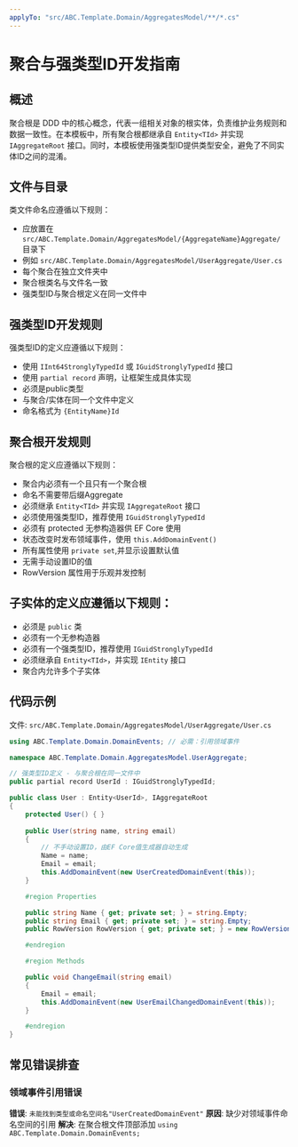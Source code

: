 ```yaml
---
applyTo: "src/ABC.Template.Domain/AggregatesModel/**/*.cs"
---
```


# 聚合与强类型ID开发指南

## 概述

聚合根是 DDD 中的核心概念，代表一组相关对象的根实体，负责维护业务规则和数据一致性。在本模板中，所有聚合根都继承自 `Entity<TId>` 并实现 `IAggregateRoot` 接口。同时，本模板使用强类型ID提供类型安全，避免了不同实体ID之间的混淆。

## 文件与目录

类文件命名应遵循以下规则：
- 应放置在 `src/ABC.Template.Domain/AggregatesModel/{AggregateName}Aggregate/` 目录下
- 例如 `src/ABC.Template.Domain/AggregatesModel/UserAggregate/User.cs`
- 每个聚合在独立文件夹中
- 聚合根类名与文件名一致
- 强类型ID与聚合根定义在同一文件中

## 强类型ID开发规则
强类型ID的定义应遵循以下规则：
- 使用 `IInt64StronglyTypedId` 或 `IGuidStronglyTypedId` 接口
- 使用 `partial record` 声明，让框架生成具体实现
- 必须是public类型
- 与聚合/实体在同一个文件中定义
- 命名格式为 `{EntityName}Id`

## 聚合根开发规则

聚合根的定义应遵循以下规则：
- 聚合内必须有一个且只有一个聚合根
- 命名不需要带后缀Aggregate
- 必须继承 `Entity<TId>` 并实现 `IAggregateRoot` 接口
- 必须使用强类型ID，推荐使用 `IGuidStronglyTypedId`
- 必须有 protected 无参构造器供 EF Core 使用
- 状态改变时发布领域事件，使用 `this.AddDomainEvent()`
- 所有属性使用 `private set`,并显示设置默认值
- 无需手动设置ID的值
- RowVersion 属性用于乐观并发控制

## 子实体的定义应遵循以下规则：
- 必须是 `public` 类
- 必须有一个无参构造器
- 必须有一个强类型ID，推荐使用 `IGuidStronglyTypedId`
- 必须继承自 `Entity<TId>`，并实现 `IEntity` 接口
- 聚合内允许多个子实体

## 代码示例

文件: `src/ABC.Template.Domain/AggregatesModel/UserAggregate/User.cs`

```csharp
using ABC.Template.Domain.DomainEvents; // 必需：引用领域事件

namespace ABC.Template.Domain.AggregatesModel.UserAggregate;

// 强类型ID定义 - 与聚合根在同一文件中
public partial record UserId : IGuidStronglyTypedId;

public class User : Entity<UserId>, IAggregateRoot
{
    protected User() { }
    
    public User(string name, string email)
    {
        // 不手动设置ID，由EF Core值生成器自动生成
        Name = name;
        Email = email;
        this.AddDomainEvent(new UserCreatedDomainEvent(this));
    }

    #region Properties

    public string Name { get; private set; } = string.Empty;
    public string Email { get; private set; } = string.Empty;
    public RowVersion RowVersion { get; private set; } = new RowVersion(0);

    #endregion

    #region Methods

    public void ChangeEmail(string email)
    {
        Email = email;
        this.AddDomainEvent(new UserEmailChangedDomainEvent(this));
    }

    #endregion
}
```

## 常见错误排查

### 领域事件引用错误
**错误**: `未能找到类型或命名空间名"UserCreatedDomainEvent"`
**原因**: 缺少对领域事件命名空间的引用
**解决**: 在聚合根文件顶部添加 `using ABC.Template.Domain.DomainEvents;`